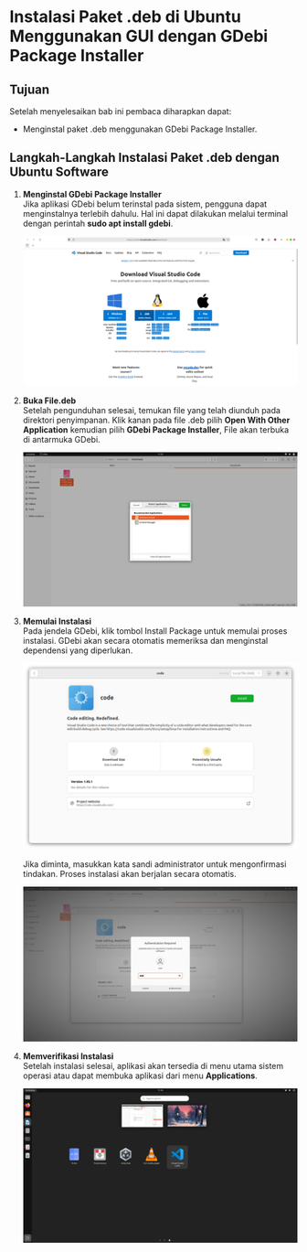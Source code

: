 # Instalasi Paket .deb di Ubuntu  Menggunakan GUI dengan GDebi Package Installer
## Tujuan
Setelah menyelesaikan bab ini pembaca diharapkan dapat:
- Menginstal paket .deb menggunakan GDebi Package Installer.

## Langkah-Langkah Instalasi Paket .deb dengan Ubuntu Software
1. **Menginstal GDebi Package Installer**<br>
   Jika aplikasi GDebi belum terinstal pada sistem, pengguna dapat menginstalnya terlebih dahulu. Hal ini dapat dilakukan melalui terminal dengan perintah **sudo apt install gdebi**.

   <center> 

   ![icon](img/download_vscode.png)

   </center>

2. **Buka File.deb**<br>
   Setelah pengunduhan selesai, temukan file yang telah diunduh pada direktori penyimpanan. Klik kanan pada file .deb pilih **Open With Other Application** kemudian pilih **GDebi Package Installer**, File akan terbuka di antarmuka GDebi.

   <center> 

   ![icon](img/ubuntu_software_installer.png)

   </center>

3. **Memulai Instalasi**<br>
   Pada jendela GDebi, klik tombol Install Package untuk memulai proses instalasi. GDebi akan secara otomatis memeriksa dan menginstal dependensi yang diperlukan. 
   
   <center> 

   ![icon](img/ubuntu_software_instal.png)

   </center>

   Jika diminta, masukkan kata sandi administrator untuk mengonfirmasi tindakan. Proses instalasi akan berjalan secara otomatis.

   <center> 

   ![icon](img/ubuntu_software_password.png)

   </center>

4. **Memverifikasi Instalasi**<br>
   Setelah instalasi selesai, aplikasi akan tersedia di menu utama sistem operasi atau dapat membuka aplikasi dari menu **Applications**.

   <center> 

   ![icon](img/ubuntu_software_done.png)

   </center>


